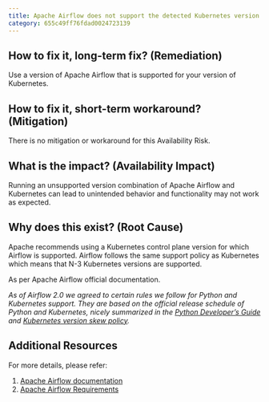 ```yaml
---
title: Apache Airflow does not support the detected Kubernetes version
category: 655c49ff76fdad0024723139
---
```


## How to fix it, long-term fix? (Remediation)

Use a version of Apache Airflow that is supported for your version of Kubernetes.

## How to fix it, short-term workaround? (Mitigation)

There is no mitigation or workaround for this Availability Risk.

## What is the impact? (Availability Impact)

Running an unsupported version combination of Apache Airflow and Kubernetes can lead to unintended behavior and functionality may not work as expected.

## Why does this exist? (Root Cause)

Apache recommends using a Kubernetes control plane version for which Airflow is supported. Airflow follows the same support policy as Kubernetes which means that N-3 Kubernetes versions are supported.

As per Apache Airflow official documentation. 

_As of Airflow 2.0 we agreed to certain rules we follow for Python and Kubernetes support. They are based on the official release schedule of Python and Kubernetes, nicely summarized in the [Python Developer’s Guide](https://devguide.python.org/#status-of-python-branches) and [Kubernetes version skew policy](https://kubernetes.io/releases/version-skew-policy/)._ 

## Additional Resources

For more details, please refer:

1. [Apache Airflow documentation](https://airflow.apache.org/docs/apache-airflow/stable/installation/supported-versions.html#support-for-python-and-kubernetes-versions)
2. [Apache Airflow Requirements](https://github.com/apache/airflow#requirements)